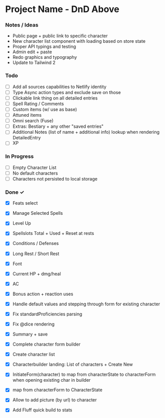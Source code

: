 # Project Name - DnD Above


### Notes / Ideas
- Public page + public link to specific character
- New character list component with loading based on store state
- Proper API typings and testing
- Admin edit + paste 
- Redo graphics and typography
- Update to Tailwind 2

### Todo

- [ ] Add all sources capabilities to Netlify identity
- [ ] Type Async action types and exclude save on those
- [ ] Clickable link thing on all detailed entries
- [ ] Spell Rating / Comments  
- [ ] Custom items (w/ use as base)  
- [ ] Attuned items    
- [ ] Omni search (Fuse)  
- [ ] Extras: Bestiary + any other "saved entries"  
- [ ] Additional Notes (list of name + additional info) lookup when rendering DetailedEntry  
- [ ] XP  

### In Progress

- [ ] Empty Character List
- [ ] No default characters
- [ ] Characters not persisted to local storage

### Done ✓

- [x] Feats select
- [x] Manage Selected Spells  
- [x] Level Up  
- [x] Spellslots Total + Used + Reset at rests  
- [x] Conditions / Defenses  
- [x] Long Rest / Short Rest  
- [x] Font  
- [x] Current HP + dmg/heal  
- [x] AC  
- [x] Bonus action + reaction uses  
- [x] Handle default values and stepping through form for existing character  
- [x] Fix standardProficiencies parsing  
- [x] Fix @dice rendering  
- [x] Summary + save  
- [x] Complete character form builder  
- [x] Create character list  
- [x] Characterbuilder landing: List of characters + Create New  
- [x] InitiateForm(character) to map from characterState to characterForm when opening existing char in builder  
- [x] map from characterForm to CharacterState  
- [x] Allow to add picture (by url) to character  
- [x] Add Fluff quick build to stats  

